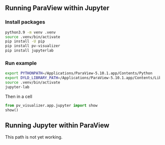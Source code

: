 ## Running ParaView within Jupyter

### Install packages

```bash
python3.9 -m venv .venv
source .venv/bin/activate
pip install -U pip
pip install pv-visualizer
pip install jupyterlab
```

### Run example

```bash
export PYTHONPATH=/Applications/ParaView-5.10.1.app/Contents/Python
export DYLD_LIBRARY_PATH=/Applications/ParaView-5.10.1.app/Contents/Libraries
source .venv/bin/activate
jupyter-lab
```

Then in a cell

```python
from pv_visualizer.app.jupyter import show
show()
```

## Running Jupyter within ParaView

This path is not yet working.